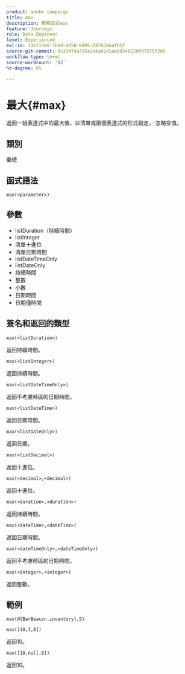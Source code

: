 ```yaml
---
product: adobe campaign
title: max
description: 瞭解函式max
feature: Journeys
role: Data Engineer
level: Experienced
exl-id: 116713e0-7bbd-4150-8495-f87034eafb5f
source-git-commit: 9c33474a72542b6ad1d1ae0854622dfd7575f2d9
workflow-type: tm+mt
source-wordcount: '92'
ht-degree: 6%

---
```


# 最大{#max}

返回一組表達式中的最大值，以清單或兩個表達式的形式給定。 忽略空值。

## 類別

彙總

## 函式語法

`max(<parameter>)`

## 參數

* listDuration（持續時間）
* listInteger
* 清單十進位
* 清單日期時間
* listDateTimeOnly
* listDateOnly
* 持續時間
* 整數
* 小數
* 日期時間
* 日期僅時間

## 簽名和返回的類型

`max(<listDuration>)`

返回持續時間。

`max(<listInteger>)`

返回持續時間。

`max(<listDateTimeOnly>)`

返回不考慮時區的日期時間。

`max(<listDateTime>)`

返回日期時間。

`max(<listDateOnly>)`

返回日期。

`max(<listDecimal>)`

返回十進位。

`max(<decimal>,<decimal>)`

返回十進位。

`max(<duration>,<duration>)`

返回持續時間。

`max(<dateTime>,<dateTime>)`

返回日期時間。

`max(<dateTimeOnly>,<dateTimeOnly>)`

返回不考慮時區的日期時間。

`max(<integer>,<integer>)`

返回整數。

## 範例

`max(@{BarBeacon.inventory},5)`

`max([10,3,8])`

返回10。

`max([10,null,8])`

返回10。
